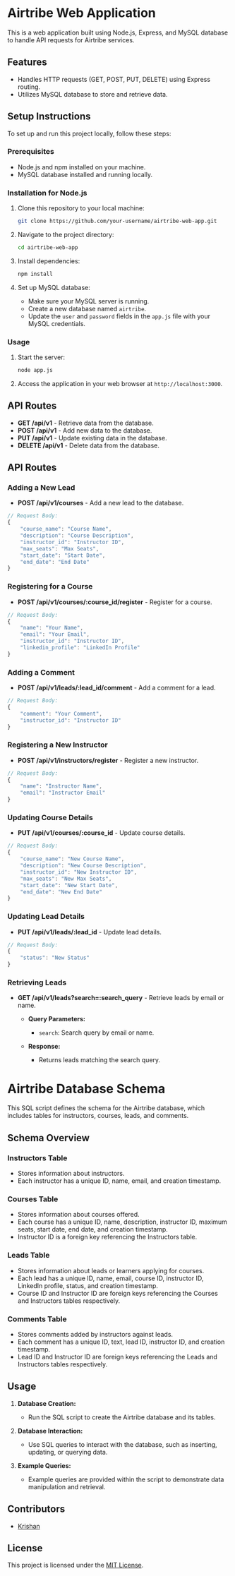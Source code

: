 # Airtribe Web Application

This is a web application built using Node.js, Express, and MySQL database to handle API requests for Airtribe services.

## Features

- Handles HTTP requests (GET, POST, PUT, DELETE) using Express routing.
- Utilizes MySQL database to store and retrieve data.

## Setup Instructions

To set up and run this project locally, follow these steps:

### Prerequisites

- Node.js and npm installed on your machine.
- MySQL database installed and running locally.

### Installation for Node.js

1. Clone this repository to your local machine:

    ```bash
    git clone https://github.com/your-username/airtribe-web-app.git
    ```

2. Navigate to the project directory:

    ```bash
    cd airtribe-web-app
    ```

3. Install dependencies:

    ```bash
    npm install
    ```

4. Set up MySQL database:
   
   - Make sure your MySQL server is running.
   - Create a new database named `airtribe`.
   - Update the `user` and `password` fields in the `app.js` file with your MySQL credentials.

### Usage

1. Start the server:

    ```bash
    node app.js
    ```

2. Access the application in your web browser at `http://localhost:3000`.

## API Routes

- **GET /api/v1** - Retrieve data from the database.
- **POST /api/v1** - Add new data to the database.
- **PUT /api/v1** - Update existing data in the database.
- **DELETE /api/v1** - Delete data from the database.


## API Routes

### Adding a New Lead

- **POST /api/v1/courses** - Add a new lead to the database.

```javascript
// Request Body:
{
    "course_name": "Course Name",
    "description": "Course Description",
    "instructor_id": "Instructor ID",
    "max_seats": "Max Seats",
    "start_date": "Start Date",
    "end_date": "End Date"
}
```

### Registering for a Course

- **POST /api/v1/courses/:course_id/register** - Register for a course.
```javascript
// Request Body:
{
    "name": "Your Name",
    "email": "Your Email",
    "instructor_id": "Instructor ID",
    "linkedin_profile": "LinkedIn Profile"
}
```

### Adding a Comment

- **POST /api/v1/leads/:lead_id/comment** - Add a comment for a lead.
```javascript
// Request Body:
{
    "comment": "Your Comment",
    "instructor_id": "Instructor ID"
}
```

### Registering a New Instructor
- **POST /api/v1/instructors/register** - Register a new instructor.
```javascript
// Request Body:
{
    "name": "Instructor Name",
    "email": "Instructor Email"
}
```

### Updating Course Details

- **PUT /api/v1/courses/:course_id** - Update course details.

```javascript
// Request Body:
{
    "course_name": "New Course Name",
    "description": "New Course Description",
    "instructor_id": "New Instructor ID",
    "max_seats": "New Max Seats",
    "start_date": "New Start Date",
    "end_date": "New End Date"
}
```

### Updating Lead Details
- **PUT /api/v1/leads/:lead_id** - Update lead details.
```javascript
// Request Body:
{
    "status": "New Status"
}
```
### Retrieving Leads

- **GET /api/v1/leads?search=:search_query** - Retrieve leads by email or name.

    - **Query Parameters:**
        - `search`: Search query by email or name.

    - **Response:**
        - Returns leads matching the search query.

# Airtribe Database Schema

This SQL script defines the schema for the Airtribe database, which includes tables for instructors, courses, leads, and comments.

## Schema Overview

### Instructors Table

- Stores information about instructors.
- Each instructor has a unique ID, name, email, and creation timestamp.

### Courses Table

- Stores information about courses offered.
- Each course has a unique ID, name, description, instructor ID, maximum seats, start date, end date, and creation timestamp.
- Instructor ID is a foreign key referencing the Instructors table.

### Leads Table

- Stores information about leads or learners applying for courses.
- Each lead has a unique ID, name, email, course ID, instructor ID, LinkedIn profile, status, and creation timestamp.
- Course ID and Instructor ID are foreign keys referencing the Courses and Instructors tables respectively.

### Comments Table

- Stores comments added by instructors against leads.
- Each comment has a unique ID, text, lead ID, instructor ID, and creation timestamp.
- Lead ID and Instructor ID are foreign keys referencing the Leads and Instructors tables respectively.

## Usage

1. **Database Creation:**

    - Run the SQL script to create the Airtribe database and its tables.

2. **Database Interaction:**

    - Use SQL queries to interact with the database, such as inserting, updating, or querying data.

3. **Example Queries:**

    - Example queries are provided within the script to demonstrate data manipulation and retrieval.

## Contributors

- [Krishan](https://github.com/shoonya0)

## License

This project is licensed under the [MIT License](LICENSE).